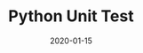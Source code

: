 ---
title: "Python Unit Test"
date: 2020-01-15
excerpt: "Why unit test for Python"
tags:
  - Python
---
